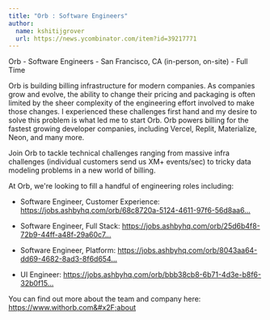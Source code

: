 ```yaml
---
title: "Orb : Software Engineers"
author:
  name: kshitijgrover
  url: https://news.ycombinator.com/item?id=39217771
---
```

Orb - Software Engineers - San Francisco, CA (in-person, on-site) - Full Time

Orb is building billing infrastructure for modern companies. As companies grow and evolve, the ability to change their pricing and packaging is often limited by the sheer complexity of the engineering effort involved to make those changes. I experienced these challenges first hand and my desire to solve this problem is what led me to start Orb. Orb powers billing for the fastest growing developer companies, including Vercel, Replit, Materialize, Neon, and many more.

Join Orb to tackle technical challenges ranging from massive infra challenges (individual customers send us XM+ events&#x2F;sec) to tricky data modeling problems in a new world of billing.

At Orb, we&#x27;re looking to fill a handful of engineering roles including:

- Software Engineer, Customer Experience: <a href="https:&#x2F;&#x2F;jobs.ashbyhq.com&#x2F;orb&#x2F;68c8720a-5124-4611-97f6-56d8aa63419e">https:&#x2F;&#x2F;jobs.ashbyhq.com&#x2F;orb&#x2F;68c8720a-5124-4611-97f6-56d8aa6...</a>

- Software Engineer, Full Stack: <a href="https:&#x2F;&#x2F;jobs.ashbyhq.com&#x2F;orb&#x2F;25d6b4f8-72b9-44ff-a48f-29a60c724cad">https:&#x2F;&#x2F;jobs.ashbyhq.com&#x2F;orb&#x2F;25d6b4f8-72b9-44ff-a48f-29a60c7...</a>

- Software Engineer, Platform: <a href="https:&#x2F;&#x2F;jobs.ashbyhq.com&#x2F;orb&#x2F;8043aa64-dd69-4682-8ad3-8f6d654f2381">https:&#x2F;&#x2F;jobs.ashbyhq.com&#x2F;orb&#x2F;8043aa64-dd69-4682-8ad3-8f6d654...</a>

- UI Engineer: <a href="https:&#x2F;&#x2F;jobs.ashbyhq.com&#x2F;orb&#x2F;bbb38cb8-6b71-4d3e-b8f6-32b0f153af7e">https:&#x2F;&#x2F;jobs.ashbyhq.com&#x2F;orb&#x2F;bbb38cb8-6b71-4d3e-b8f6-32b0f15...</a>

You can find out more about the team and company here: <a href="https:&#x2F;&#x2F;www.withorb.com&#x2F;about" rel="nofollow">https:&#x2F;&#x2F;www.withorb.com&#x2F;about</a>
